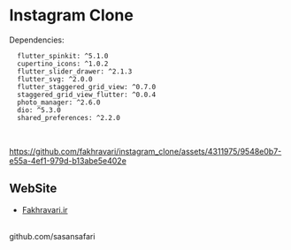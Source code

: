 # Instagram Clone

Dependencies:
```
  flutter_spinkit: ^5.1.0
  cupertino_icons: ^1.0.2
  flutter_slider_drawer: ^2.1.3
  flutter_svg: ^2.0.0 
  flutter_staggered_grid_view: ^0.7.0
  staggered_grid_view_flutter: ^0.0.4
  photo_manager: ^2.6.0
  dio: ^5.3.0
  shared_preferences: ^2.2.0
```
<br/>

https://github.com/fakhravari/instagram_clone/assets/4311975/9548e0b7-e55a-4ef1-979d-b13abe5e402e


## WebSite
- [Fakhravari.ir](https://fakhravari.ir)
<br/>
github.com/sasansafari
